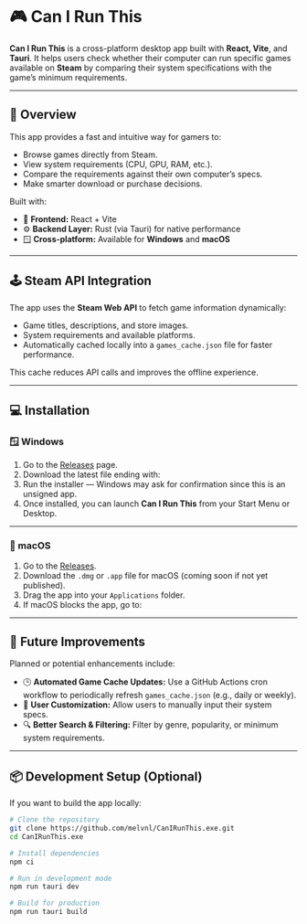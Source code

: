 # 🎮 Can I Run This

**Can I Run This** is a cross-platform desktop app built with **React, Vite**, and **Tauri**.
It helps users check whether their computer can run specific games available on **Steam** by comparing their system specifications with the game’s minimum requirements.

---

## 🚀 Overview

This app provides a fast and intuitive way for gamers to:

- Browse games directly from Steam.
- View system requirements (CPU, GPU, RAM, etc.).
- Compare the requirements against their own computer’s specs.
- Make smarter download or purchase decisions.

Built with:

- 🧩 **Frontend:** React + Vite
- ⚙️ **Backend Layer:** Rust (via Tauri) for native performance
- 🪟 **Cross-platform:** Available for **Windows** and **macOS**

---

## 🕹️ Steam API Integration

The app uses the **Steam Web API** to fetch game information dynamically:

- Game titles, descriptions, and store images.
- System requirements and available platforms.
- Automatically cached locally into a `games_cache.json` file for faster performance.

This cache reduces API calls and improves the offline experience.

---

## 💻 Installation

### 🪟 Windows

1. Go to the [Releases](https://github.com/melvnl/CanIRunThis.exe/releases) page.
2. Download the latest file ending with:
3. Run the installer — Windows may ask for confirmation since this is an unsigned app.
4. Once installed, you can launch **Can I Run This** from your Start Menu or Desktop.

---

### 🍎 macOS

1. Go to the [Releases](https://github.com/melvnl/CanIRunThis.exe/releases).
2. Download the `.dmg` or `.app` file for macOS (coming soon if not yet published).
3. Drag the app into your `Applications` folder.
4. If macOS blocks the app, go to:

---

## 🔧 Future Improvements

Planned or potential enhancements include:

- 🕒 **Automated Game Cache Updates:**
  Use a GitHub Actions cron workflow to periodically refresh `games_cache.json` (e.g., daily or weekly).
- 💬 **User Customization:**
  Allow users to manually input their system specs.
- 🔍 **Better Search & Filtering:**
  Filter by genre, popularity, or minimum system requirements.

---

## 📦 Development Setup (Optional)

If you want to build the app locally:

```bash
# Clone the repository
git clone https://github.com/melvnl/CanIRunThis.exe.git
cd CanIRunThis.exe

# Install dependencies
npm ci

# Run in development mode
npm run tauri dev

# Build for production
npm run tauri build
```
